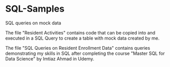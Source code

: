 # SQL-Samples
SQL queries on mock data

The file "Resident Activities" contains code that can be copied into and executed in a SQL Query to create a table with mock data created by me.

The file "SQL Queries on Resident Enrollment Data" contains queries demonstrating my skills in SQL after completing the course "Master SQL for Data Science" by Imtiaz Ahmad in Udemy. 

